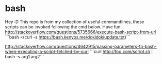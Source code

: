 # bash

Hey :D
This repo is from my collection of useful commandlines, these scripts can be invoked following the cmd below. Have fun.
http://stackoverflow.com/questions/5735666/execute-bash-script-from-url
´´´bash <(curl -s https://bash.kenyos.me/dokidokiupdate.txt)´´´

http://stackoverflow.com/questions/4642915/passing-parameters-to-bash-when-executing-a-script-fetched-by-curl
´´´curl http://foo.com/script.sh | bash -s arg1 arg2´´´
